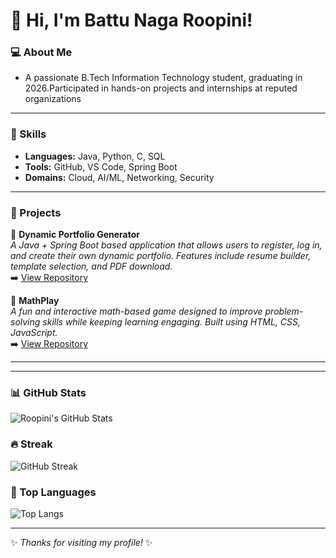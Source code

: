 # 👋 Hi, I'm Battu Naga Roopini!

### 💻 About Me
-  A passionate B.Tech Information Technology student, graduating in 2026.Participated in hands-on projects and internships at reputed organizations
---

### 🚀 Skills
- **Languages:** Java, Python, C, SQL  
- **Tools:** GitHub, VS Code, Spring Boot  
- **Domains:** Cloud, AI/ML, Networking, Security  

---

### 📂 Projects

🔹 **Dynamic Portfolio Generator**  
_A Java + Spring Boot based application that allows users to register, log in, and create their own dynamic portfolio. Features include resume builder, template selection, and PDF download._  
➡️ [View Repository](https://github.com/NAGAROOPINIBATTU/dynamic-portfolio-generator)  

🔹 **MathPlay**  
_A fun and interactive math-based game designed to improve problem-solving skills while keeping learning engaging. Built using HTML, CSS, JavaScript._  
➡️ [View Repository](https://github.com/NAGAROOPINIBATTU/mathplay)  

---

---

### 📊 GitHub Stats
![Roopini's GitHub Stats](https://github-readme-stats.vercel.app/api?username=NagaRoopini&show_icons=true&theme=radical)

### 🔥 Streak
![GitHub Streak](https://github-readme-streak-stats.herokuapp.com/?user=NagaRoopini&theme=dark)

### 🌟 Top Languages
![Top Langs](https://github-readme-stats.vercel.app/api/top-langs/?username=NagaRoopini&layout=compact&theme=tokyonight)


---

✨ _Thanks for visiting my profile!_ ✨
